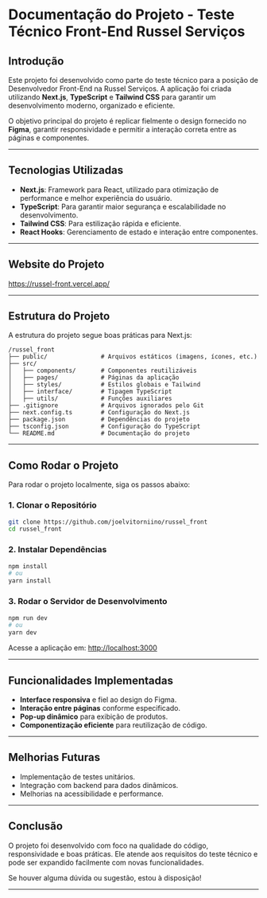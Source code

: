 # Documentação do Projeto - Teste Técnico Front-End Russel Serviços

## Introdução
Este projeto foi desenvolvido como parte do teste técnico para a posição de Desenvolvedor Front-End na Russel Serviços. A aplicação foi criada utilizando **Next.js**, **TypeScript** e **Tailwind CSS** para garantir um desenvolvimento moderno, organizado e eficiente.

O objetivo principal do projeto é replicar fielmente o design fornecido no **Figma**, garantir responsividade e permitir a interação correta entre as páginas e componentes.

---

## Tecnologias Utilizadas
- **Next.js**: Framework para React, utilizado para otimização de performance e melhor experiência do usuário.
- **TypeScript**: Para garantir maior segurança e escalabilidade no desenvolvimento.
- **Tailwind CSS**: Para estilização rápida e eficiente.
- **React Hooks**: Gerenciamento de estado e interação entre componentes.

---

## Website do Projeto
https://russel-front.vercel.app/

---

## Estrutura do Projeto
A estrutura do projeto segue boas práticas para Next.js:
```
/russel_front
├── public/               # Arquivos estáticos (imagens, ícones, etc.)
├── src/
│   ├── components/       # Componentes reutilizáveis
│   ├── pages/            # Páginas da aplicação
│   ├── styles/           # Estilos globais e Tailwind
│   ├── interface/        # Tipagem TypeScript
│   ├── utils/            # Funções auxiliares
├── .gitignore            # Arquivos ignorados pelo Git
├── next.config.ts        # Configuração do Next.js
├── package.json          # Dependências do projeto
├── tsconfig.json         # Configuração do TypeScript
└── README.md             # Documentação do projeto
```

---

## Como Rodar o Projeto
Para rodar o projeto localmente, siga os passos abaixo:

### 1. Clonar o Repositório
```bash
git clone https://github.com/joelvitorniino/russel_front
cd russel_front
```

### 2. Instalar Dependências
```bash
npm install
# ou
yarn install
```

### 3. Rodar o Servidor de Desenvolvimento
```bash
npm run dev
# ou
yarn dev
```
Acesse a aplicação em: [http://localhost:3000](http://localhost:3000)

---

## Funcionalidades Implementadas
- **Interface responsiva** e fiel ao design do Figma.
- **Interação entre páginas** conforme especificado.
- **Pop-up dinâmico** para exibição de produtos.
- **Componentização eficiente** para reutilização de código.

---

## Melhorias Futuras
- Implementação de testes unitários.
- Integração com backend para dados dinâmicos.
- Melhorias na acessibilidade e performance.

---

## Conclusão
O projeto foi desenvolvido com foco na qualidade do código, responsividade e boas práticas. Ele atende aos requisitos do teste técnico e pode ser expandido facilmente com novas funcionalidades.

Se houver alguma dúvida ou sugestão, estou à disposição!

---
